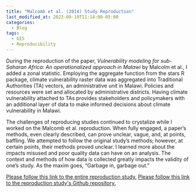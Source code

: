 ```yaml
---
title: "Malcomb et al. (2014) Study Reproduction"
last_modified_at: 2023-09-19T11:14:00-05:00
categories:
  - Blog
tags:
  - GIS
  - Reproducibility
---
```


During the reproduction of the paper, *Vulnerability modeling for sub-Saharan Africa: An operationalized approach in Malawi* by Malcolm et al., I added a zonal statistic.
Employing the aggregate function from the stars R package, climate vulnerability raster data was aggregated into Traditional Authorities (TA) vectors, an administrative unit in Malawi. 
Policies and resources were set and allocated by administrative districts. 
Having climate vulnerability attached to TAs provides stakeholders and policymakers with an additional layer of data to make informed decisions about climate vulnerability in Malawi.

The challenges of reproducing studies continued to crystalize while I worked on the Malcomb et al. reproduction. 
When fully engaged, a paper’s methods, even clearly described, can prove unclear, vague, and, at points, baffling. 
We attempted to follow the original study’s methods; however, at certain points, their methods proved unclear. 
I learned more about the impacts misused and poor quality data can have on an analysis. 
 The context and methods of how data is collected greatly impacts the validity of one’s study.
As the maxim goes, “Garbage in, garbage out.” 

[Please follow this link to the entire reproduction study.](https://t-sutter.github.io/) 
[Please follow this link to the reproduction study's Github repository.](https://github.com/t-sutter/RPr-Malcomb-2014)